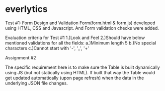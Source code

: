# everlytics
Test #1: Form Design and Validation
Form(form.html & form.js) developed using HTML, CSS and Javascript. And Form validation checks were added.

Evaluation criteria for Test #1
1.)Look and Feel
2.)Should have below mentioned validations for all the fields:
  a.)Minimum length 5
  b.)No special characters
  c.)Cannot start with '-', '_', '+'


Assignment #2

The specific requirement here is to make sure the Table is built dynamically using JS (but not statically using HTML).
If built that way the Table would get updated automatically (upon page refresh) when the data in the underlying JSON file changes.


